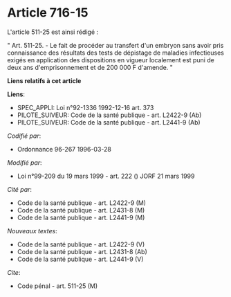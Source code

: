 # Article 716-15

L'article 511-25 est ainsi rédigé :

" Art. 511-25. - Le fait de procéder au transfert d'un embryon sans avoir pris connaissance des résultats des tests de
dépistage de maladies infectieuses exigés en application des dispositions en vigueur localement est puni de deux ans
d'emprisonnement et de 200 000 F d'amende. "

**Liens relatifs à cet article**

**Liens**:

  - SPEC_APPLI: Loi n°92-1336 1992-12-16 art. 373
  - PILOTE_SUIVEUR: Code de la santé publique - art. L2422-9 (Ab)
  - PILOTE_SUIVEUR: Code de la santé publique - art. L2441-9 (Ab)

_Codifié par_:

  - Ordonnance 96-267 1996-03-28

_Modifié par_:

  - Loi n°99-209 du 19 mars 1999 - art. 222 () JORF 21 mars 1999

_Cité par_:

  - Code de la santé publique - art. L2422-9 (M)
  - Code de la santé publique - art. L2431-8 (M)
  - Code de la santé publique - art. L2441-9 (M)

_Nouveaux textes_:

  - Code de la santé publique - art. L2422-9 (V)
  - Code de la santé publique - art. L2431-8 (Ab)
  - Code de la santé publique - art. L2441-9 (V)

_Cite_:

  - Code pénal - art. 511-25 (M)
